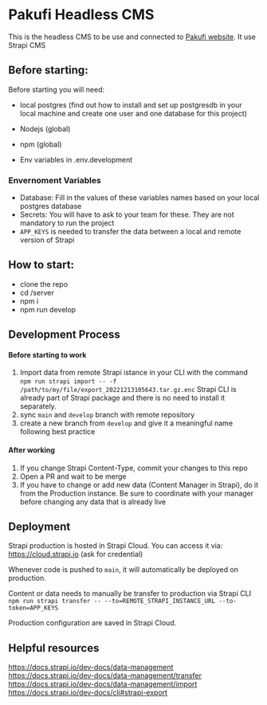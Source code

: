 # Pakufi Headless CMS

This is the headless CMS to be use and connected to [Pakufi website](https://github.com/pakufi-agency/website/website).
It use Strapi CMS

## Before starting:

Before starting you will need:

- local postgres (find out how to install and set up postgresdb in your local machine and create one user and one database for this project)

- Nodejs (global)
- npm (global)
- Env variables in .env.development

### Envernoment Variables

- Database: Fill in the values of these variables names based on your local postgres database
- Secrets: You will have to ask to your team for these. They are not mandatory to run the project
- `APP_KEYS` is needed to transfer the data between a local and remote version of Strapi

## How to start:

- clone the repo
- cd /server
- npm i
- npm run develop

## Development Process

#### Before starting to work

1. Import data from remote Strapi istance in your CLI with the command `npm run strapi import -- -f /path/to/my/file/export_20221213105643.tar.gz.enc`
   Strapi CLI is already part of Strapi package and there is no need to install it separately.
2. sync `main` and `develop` branch with remote repository
3. create a new branch from `develop` and give it a meaningful name following best practice

#### After working

1. If you change Strapi Content-Type, commit your changes to this repo
2. Open a PR and wait to be merge
3. If you have to change or add new data (Content Manager in Strapi), do it from the Production instance. Be sure to coordinate with your manager before changing any data that is already live

## Deployment

Strapi production is hosted in Strapi Cloud.
You can access it via: https://cloud.strapi.io (ask for credential)

Whenever code is pushed to `main`, it will automatically be deployed on production.

Content or data needs to manually be transfer to production via Strapi CLI `npm run strapi transfer -- --to=REMOTE_STRAPI_INSTANCE_URL --to-token=APP_KEYS`

Production configuration are saved in Strapi Cloud.

## Helpful resources

https://docs.strapi.io/dev-docs/data-management
https://docs.strapi.io/dev-docs/data-management/transfer
https://docs.strapi.io/dev-docs/data-management/import
https://docs.strapi.io/dev-docs/cli#strapi-export
